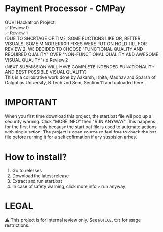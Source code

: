 # Payment Processor - CMPay
GUVI Hackathon Project:<br>
✅ Review 0<br>
✅ Review 1<br> (DUE TO SHORTAGE OF TIME, SOME FUCTIONS LIKE QR, BETTER VISUALS, SOME MINOR ERROR FIXES WERE PUT ON HOLD TILL FOR REVIEW 2, WE DECIDED TO CHOOSE "FUNCTIONAL QUALITY AND REQUIRED QUALITY" OVER "NON-FUNCTIONAL QUALITY AND AWESOME VISUAL QUALITY")
⏳ Review 2<br> (NEXT SUBMISSION WILL HAVE COMPLETE INTENDED FUNCTIONALITY AND BEST POSSIBLE VISUAL QUALITY)
<br>
This is a collobrative work done by Aakarsh, Ishita, Madhav and Sparsh of Galgotias University, B.Tech 2nd Sem, Section 11 and uploaded here.

# IMPORTANT
When you first time download this project, the start.bat file will pop up a security warning. Click "MORE INFO" then "RUN ANYWAY". This happens for the first time only because the start.bat file is used to automate actions with single action. The project is open source so feel free to check the bat file before running it for a self cofirmation if any suspision arises.

# How to install?
1. Go to releases
2. Download the latest release
3. Extract and run start.bat
4. In case of safety warning, click more info > run anyway

# LEGAL
⚠️ This project is for internal review only. See `NOTICE.txt` for usage restrictions.
